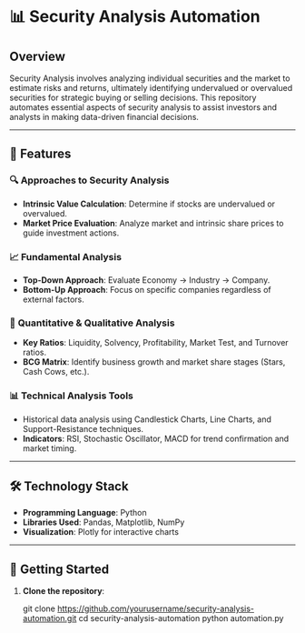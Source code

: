 # 📊 **Security Analysis Automation**


## **Overview**  
Security Analysis involves analyzing individual securities and the market to estimate risks and returns, ultimately identifying undervalued or overvalued securities for strategic buying or selling decisions. This repository automates essential aspects of security analysis to assist investors and analysts in making data-driven financial decisions.

---

## 🧰 **Features**  

### 🔍 **Approaches to Security Analysis**  
- **Intrinsic Value Calculation**: Determine if stocks are undervalued or overvalued.  
- **Market Price Evaluation**: Analyze market and intrinsic share prices to guide investment actions.

### 📈 **Fundamental Analysis**  
- **Top-Down Approach**: Evaluate Economy → Industry → Company.  
- **Bottom-Up Approach**: Focus on specific companies regardless of external factors.

### 🏦 **Quantitative & Qualitative Analysis**  
- **Key Ratios**: Liquidity, Solvency, Profitability, Market Test, and Turnover ratios.  
- **BCG Matrix**: Identify business growth and market share stages (Stars, Cash Cows, etc.).  

### 📊 **Technical Analysis Tools**  
- Historical data analysis using Candlestick Charts, Line Charts, and Support-Resistance techniques.  
- **Indicators**: RSI, Stochastic Oscillator, MACD for trend confirmation and market timing.  

---

## 🛠️ **Technology Stack**  
- **Programming Language**: Python  
- **Libraries Used**: Pandas, Matplotlib, NumPy  
- **Visualization**: Plotly for interactive charts  

---

## 🚀 **Getting Started**  

1. **Clone the repository**:  

   git clone https://github.com/yourusername/security-analysis-automation.git
   cd security-analysis-automation
   python automation.py
